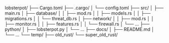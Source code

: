 lobsterpot/
├── Cargo.toml
├── .cargo/
│   └── config.toml
├── src/
│   ├── main.rs
│   ├── database/
│   │   ├── mod.rs
│   │   ├── models.rs
│   │   ├── migrations.rs
│   │   └── threat_db.rs
│   ├── network/
│   │   ├── mod.rs
│   │   ├── monitor.rs
│   │   ├── features.rs
│   │   └── firewall.rs
│   └── ...
├── python/
│   ├── lobsterpot.py
│   └── ...
├── docs/
│   ├── README.md
│   └── ...
└── temp/
    ├── old_rust/
    └── super_old_rust/
    